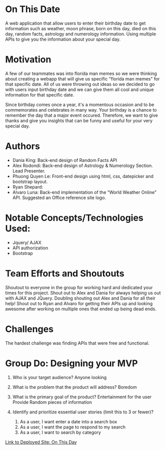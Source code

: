 # On This Date

A web application that allow users to enter their birthday date to get information such as weather, moon phrase, born on this day, died on this day, random facts, astrology and numerology information. Using multiple APIs to give you the information about your special day.

# Motivation

A few of our teammates was into florida man memes so we were thinking about creating a webapp that will give us specific "florida man memes" for that specific date. All of us were throwing out ideas so we decided to go with users input birthday date and we can give them all cool and unique information for that specific date.

Since birthday comes once a year, it's a momentous occasion and to be commemorates and celebrates in many way. Your birthday is a chance to remember the day that a major event occured. Therefore, we want to give thanks and give you insights that can be funny and useful for your very special day.

# Authors

- Dania King: Back-end design of Random Facts API
- Alex Rodondi: Back-end design of Astrology & Numerology Section. Lead Presenter.
- Phuong Quyen Le: Front-end design using html, css, datepicker and bootstrap layout.
- Ryan Shepard:
- Alvaro Luna: Back-end implementation of the “World Weather Online” API. Suggested an Office reference site logo.

# Notable Concepts/Technologies Used:

- Jquery/ AJAX
- API authorization
- Bootstrap

# Team Efforts and Shoutouts

Shoutout to everyone in the group for working hard and dedicated your times for this project.
Shout out to Alex and Dania for always helping us out with AJAX and JQuery.
Doubling shouting out Alex and Dania for all their help!
Shout out to Ryan and Alvaro for getting their APIs up and looking awesome after working on multiple ones that ended up being dead ends.

# Challenges

The hardest challenge was finding APIs that were free and functional.

# Group Do: Designing your MVP

1. Who is your target audience?
   Anyone looking

2. What is the problem that the product will address?
   Boredom
3. What is the primary goal of the product?
   Entertainment for the user
   Provide Random pieces of information

4. Identify and prioritize essential user stories (limit this to 3 or fewer)?
   1. As a user, I want enter a date into a search box
   2. As a user, I want the page to respond to my search
   3. As a user, I want to search by category


 [Link to Deployed Site: On This Day](https://atrodondi.github.io/Project-1/ "On This Day")